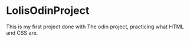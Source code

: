 # LolisOdinProject

This is my first project done with The odin project, practicing what HTML and CSS are.
